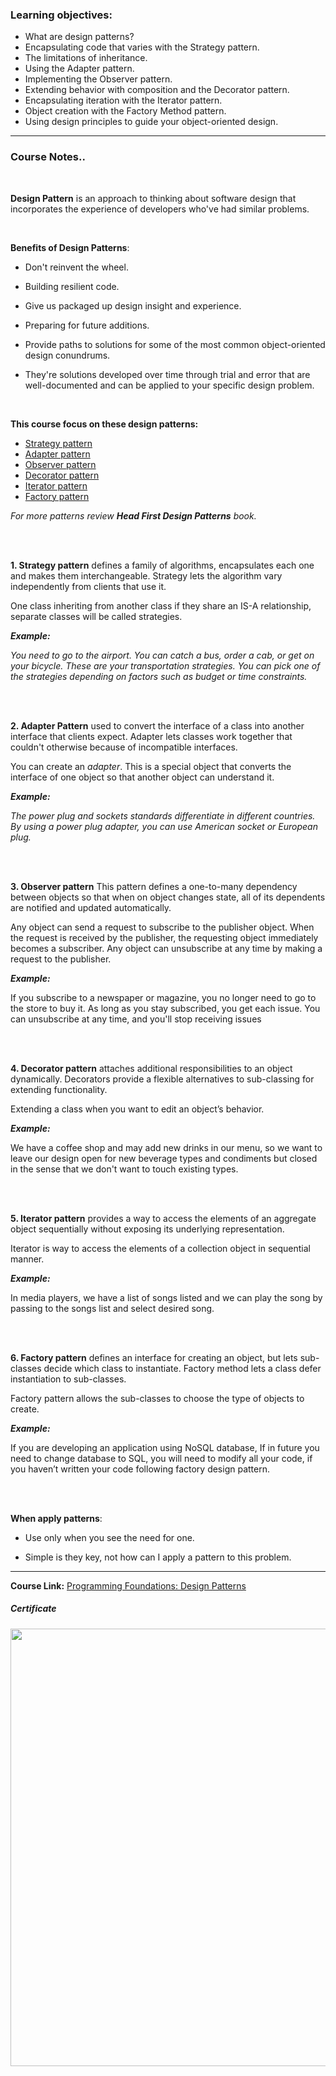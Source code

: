 ### Learning objectives:

- What are design patterns?
- Encapsulating code that varies with the Strategy pattern.
- The limitations of inheritance.
- Using the Adapter pattern.
- Implementing the Observer pattern.
- Extending behavior with composition and the Decorator pattern.
- Encapsulating iteration with the Iterator pattern.
- Object creation with the Factory Method pattern.
- Using design principles to guide your object-oriented design.
---

### Course Notes..

</br>



**Design Pattern** is an approach to thinking about software design that incorporates the experience of developers who've had similar problems.

</br> 

**Benefits of Design Patterns**:

- Don't reinvent the wheel.

- Building resilient code.

- Give us packaged up design insight and experience.

- Preparing for future additions.

- Provide paths to solutions for some of the most common object-oriented design conundrums.

- They're solutions developed over time through trial and error that are well-documented and can be applied to your specific design problem. 

  </br>

**This course focus on these design patterns:**

- <a href="#strategy">Strategy pattern</a>
- <a href="#adapter">Adapter pattern</a>
- <a href="#observer">Observer pattern</a>
- <a href="#decorator">Decorator pattern</a>
- <a href="#iterator">Iterator pattern</a>
- <a href="#factory">Factory pattern</a>

*For more patterns review **Head First Design Patterns** book.*

</br>
</br>

**1. <a id="strategy">Strategy pattern</a>** defines a family of algorithms, encapsulates each one and makes them interchangeable. Strategy lets the algorithm vary independently from clients that use it.

One class inheriting from another class if they share an IS-A relationship, separate classes will be called strategies.

***Example:***

 *You need to go to the airport. You can catch a bus, order a cab, or get on your bicycle. These are your transportation strategies. You can pick one of the strategies depending on factors such as budget or time constraints.*

  </br>  </br>

**2. <a id="adapter">Adapter Pattern**</a> used to convert the interface of a class into another interface that clients expect. Adapter lets classes work together that couldn't otherwise because of incompatible interfaces. 

You can create an *adapter*. This is a special object that converts the interface of one object so that another object can understand it.

***Example:***

*The power plug and sockets standards differentiate in different countries. By using a power plug adapter, you can use American socket or European plug.*

  </br>  </br>


**3. <a id="observer">Observer pattern**</a> This pattern defines a one-to-many dependency between objects so that when on object changes state, all of its dependents are notified and updated automatically.

Any object can send a request to subscribe to the publisher object. When the request is received by the publisher, the requesting object immediately becomes a subscriber. Any object can unsubscribe at any time by making a request to the publisher. 

***Example:***

If you subscribe to a newspaper or magazine, you no longer need to go to the store to buy it. As long as you stay subscribed, you get each issue. You can unsubscribe at any time, and you'll stop receiving issues

  </br>  </br>

**4. <a id="decorator">Decorator pattern</a>** attaches additional responsibilities to an object dynamically. Decorators provide a flexible alternatives to sub-classing for extending functionality.

Extending a class when you want to edit an object’s behavior. 

***Example:***

We have a coffee shop and may add new drinks in our menu, so we want to leave our design open for new beverage types and condiments but closed in the sense that we don't want to touch existing types.

  </br>  </br>

**5. <a id="iterator">Iterator pattern**</a> provides a way to access the elements of an aggregate object sequentially without exposing its underlying representation.

Iterator is way to access the elements of a collection object in sequential manner.

***Example:***

In media players, we have a list of songs listed and we can play the song by passing to the songs list and select desired song. 

  </br>  </br>

**6. <a id="factory">Factory pattern**</a> defines an interface for creating an object, but lets sub-classes decide which class to instantiate. Factory method lets a class defer instantiation to sub-classes.

Factory pattern allows the sub-classes to choose the type of objects to create.

***Example:***

If you are developing an application using NoSQL database, If in future you need to change database to SQL, you will need to modify all your code, if you haven’t written your code following factory design pattern.

  </br>  </br>

**When apply patterns**:

- Use only when you see the need for one.

- Simple is they key, not how can I apply a pattern to this problem.

---

**Course Link:** [Programming Foundations: Design Patterns](https://www.linkedin.com/learning/programming-foundations-design-patterns-2)

<h5><a href="#certificate"></a>Certificate</h5>
<p align="center">
  <img  src="https://imagizer.imageshack.com/img922/9193/GSCyGA.png" width="700">
</p>

